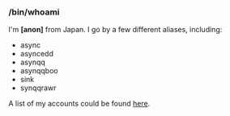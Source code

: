 ### /bin/whoami

I'm **\[anon\]** from Japan. I go by a few different aliases, including:

- async
- asyncedd
- asynqq
- asynqqboo
- sink
- synqqrawr

A list of my accounts could be found [here](/contact).
